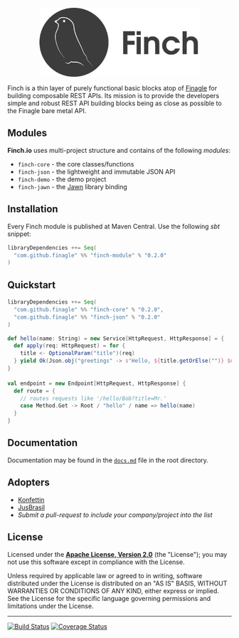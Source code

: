 <p align="center">
  <img src="https://raw.githubusercontent.com/finagle/finch/master/finch-logo.png" width="360px" />
</p>

Finch is a thin layer of purely functional basic blocks atop of [Finagle](http://twitter.github.io/finagle) for 
building composable REST APIs. Its mission is to provide the developers simple and robust REST API building blocks 
being as close as possible to the Finagle bare metal API.

Modules
-------

**Finch.io** uses multi-project structure and contains of the following _modules_:

* `finch-core` - the core classes/functions
* `finch-json` - the lightweight and  immutable JSON API
* `finch-demo` - the demo project
* `finch-jawn` - the [Jawn](https://github.com/non/jawn) library binding

Installation 
------------
Every Finch module is published at Maven Central. Use the following _sbt_ snippet:
 
```scala
libraryDependencies ++= Seq(
  "com.github.finagle" %% "finch-module" % "0.2.0"
)

```

Quickstart
----------

```scala
libraryDependencies ++= Seq(
  "com.github.finagle" %% "finch-core" % "0.2.0",
  "com.github.finagle" %% "finch-json" % "0.2.0"
)
```

```scala
def hello(name: String) = new Service[HttpRequest, HttpResponse] = {
  def apply(req: HttpRequest) = for {
    title <- OptionalParam("title")(req)
  } yield Ok(Json.obj("greetings" -> s"Hello, ${title.getOrElse("")} $name!"))
}

val endpoint = new Endpoint[HttpRequest, HttpResponse] {
  def route = {
    // routes requests like '/hello/Bob?title=Mr.'
    case Method.Get -> Root / "hello" / name => hello(name)
  }
}
```

Documentation
-------------
Documentation may be found in the [`docs.md`](docs.md) file in the root directory.

Adopters
--------
* [Konfettin](http://konfettin.ru)
* [JusBrasil](http://www.jusbrasil.com.br)
* *Submit a pull-request to include your company/project into the list*

License
-------

Licensed under the **[Apache License, Version 2.0](http://www.apache.org/licenses/LICENSE-2.0)** (the "License");
you may not use this software except in compliance with the License.

Unless required by applicable law or agreed to in writing, software
distributed under the License is distributed on an "AS IS" BASIS,
WITHOUT WARRANTIES OR CONDITIONS OF ANY KIND, either express or implied.
See the License for the specific language governing permissions and
limitations under the License.

----
[![Build Status](https://secure.travis-ci.org/finagle/finch.png)](http://travis-ci.org/finagle/finch)
[![Coverage Status](https://coveralls.io/repos/finagle/finch/badge.png)](https://coveralls.io/r/finagle/finch)
